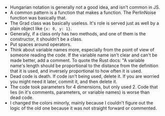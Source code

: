 * Hungarian notation is generally not a good idea, and isn't common in JS.
* A common pattern is a function that makes a function. The PerlinNoise
  function was basically that.
* The Grad class was basically useless. It's role is served just as well by
  a plain object like `{x: 0, y: 1}`.
* Generally, if a class only has two methods, and one of them is the
  constructor, it shouldn't be a class.
* Put spaces around operators.
* Think about variable names more, especially from the point of view of someone
  reading the code. If the variable name isn't clear and can't be made better,
  add a comment. To quote the Rust docs: "A variable name's length should be
  proportional to the distance from the definition that it is used, and
  inversely proportional to how often it is used.
* Dead code is death. If code isn't being used, delete it. If you are worried
  you might need it later, commit it, and then delete it.
* The code took parameters for 4 dimensions, but only used 2. Code that lies
  (in it's comments, parameters, or variable names) is worse than dead code.
* I changed the colors minorly, mainly because I couldn't figure out the logic
  of the old one because it was not straight forward or commented.
